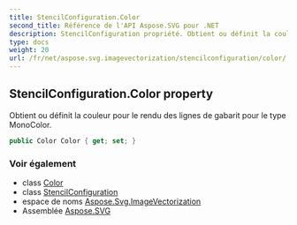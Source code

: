 ```yaml
---
title: StencilConfiguration.Color
second_title: Référence de l'API Aspose.SVG pour .NET
description: StencilConfiguration propriété. Obtient ou définit la couleur pour le rendu des lignes de gabarit pour le type MonoColor.
type: docs
weight: 20
url: /fr/net/aspose.svg.imagevectorization/stencilconfiguration/color/
---
```

## StencilConfiguration.Color property

Obtient ou définit la couleur pour le rendu des lignes de gabarit pour le type MonoColor.

```csharp
public Color Color { get; set; }
```

### Voir également

* class [Color](../../../aspose.svg.drawing/color/)
* class [StencilConfiguration](../)
* espace de noms [Aspose.Svg.ImageVectorization](../../stencilconfiguration/)
* Assemblée [Aspose.SVG](../../../)


